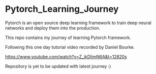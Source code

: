 # Pytorch_Learning_Journey

Pytorch is an open source deep learning framework to train deep neural networks and deploy them into the production.

This repo contains my journey of learning Pytorch framework.

Following this one day tutorial video recorded by Daniel Bourke. 

https://www.youtube.com/watch?v=Z_ikDlimN6A&t=12820s

Repository is yet to be updated with latest journey :)
